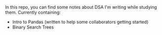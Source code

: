 In this repo, you can find some notes about DSA I'm writing while studying them.
Currently containing:
- Intro to Pandas (written to help some collaborators getting started)
- Binary Search Trees
